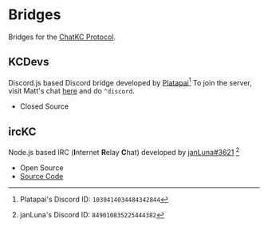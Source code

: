 # Bridges

Bridges for the [ChatKC Protocol](/protocol.md).

## KCDevs

Discord.js based Discord bridge developed by [Platapai](https://github.com/L3m0n-Cao)[^1]
To join the server, visit Matt's chat [here](https://stream.mattkc.com/chat/) and do `^discord`.

* Closed Source

## ircKC

Node.js based IRC (**I**nternet **R**elay **C**hat) developed by [janLuna#3621](https://github.com/janLuna) [^2]

* Open Source
* [Source Code](https://github.com/janLuna/IRCkc)


[^1]: Platapai's Discord ID: ```1030414034484342844```
[^2]: janLuna's Discord ID: ```849010835225444382```
